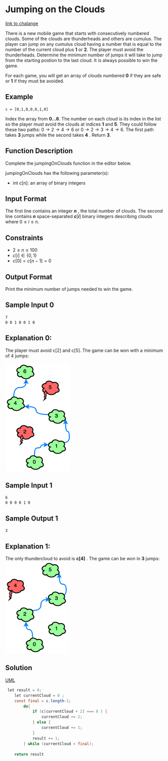 # Jumping on the Clouds
[link to chalange](https://www.hackerrank.com/challenges/jumping-on-the-clouds/problem?isFullScreen=true&h_l=interview&playlist_slugs%5B%5D=interview-preparation-kit&playlist_slugs%5B%5D=warmup)

There is a new mobile game that starts with consecutively numbered clouds. Some of the clouds are thunderheads and others are cumulus. The player can jump on any cumulus cloud having a number that is equal to the number of the current cloud plus **1** or **2**. The player must avoid the thunderheads. Determine the minimum number of jumps it will take to jump from the starting postion to the last cloud. It is always possible to win the game.

For each game, you will get an array of clouds numbered **0** if they are safe or **1** if they must be avoided.

## Example
    c = [0,1,0,0,0,1,0]

Index the array from **0...6**. The number on each cloud is its index in the list so the player must avoid the clouds at indices **1** and **5**. They could follow these two paths: $0\rightarrow 2\rightarrow 4\rightarrow 6$ or $0\rightarrow 2\rightarrow 3\rightarrow 4\rightarrow 6$. The first path takes **3** jumps while the second takes **4** . Return **3**.

## Function Description
Complete the jumpingOnClouds function in the editor below.

jumpingOnClouds has the following parameter(s):
*   int c[n]: an array of binary integers

## Input Format
The first line contains an integer ***n*** , the total number of clouds. The second line contains ***n*** space-separated ***c***[***i***] binary integers describing clouds  where $0\leq i\leq n$.

## Constraints
* $2\leq n\leq 100$
* $c[i]\in  \left \{ 0,1 \right \}$
* $c[0]= c[n-1]= 0$

## Output Format
Print the minimum number of jumps needed to win the game.

## Sample Input 0
    7
    0 0 1 0 0 1 0

## Explanation 0:
The player must avoid c[2] and c[5]. The game can be won with a minimum of 4 jumps:

![o](Assets/jump1.png)

## Sample Input 1
    6
    0 0 0 0 1 0

## Sample Output 1
    3

## Explanation 1:
The only thundercloud to avoid is **c[4]** . The game can be won in **3** jumps:
![o](Assets/jump2.png)


## Solution

[UML](Assets/Jumping%20on%20the%20Clouds.pdf)

``` java script
 let result = 0;
    let currentCloud = 0 ;
    const final = c.length-1;
        do{  
            if (c[currentCloud + 2] === 0 ) {
                currentCloud += 2;
            } else {
                currentCloud += 1;
            }
            result += 1;
        } while (currentCloud < final);
        
    return result
```






